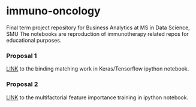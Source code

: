 # immuno-oncology
Final term project repository for Business Analytics at MS in Data Science, SMU
The notebooks are reproduction of immunotherapy related repos for educational purposes.

### Proposal 1
[LINK](../blob/master/variation_leonjessen/binding_match.ipynb) to the binding matching work in Keras/Tensorflow ipython notebook. 

### Proposal 2
[LINK](../blob/master/multifactor-immune-response/training-reproduction.ipynb) to the multifactorial feature importance training in ipython notebook. 


